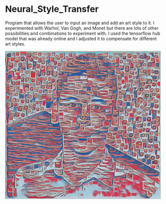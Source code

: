 # Neural_Style_Transfer

Program that allows the user to input an image and add an art style to it. I experimented with Warhol, Van Gogh, and Monet but there are lots of other possibilities and combinations to experiment with. I used the tensorflow hub model that was already online and I adjusted it to compensate for different art styles.

![alt text](https://github.com/Nirvair-Sangha/Neural_Style_Transfer/blob/main/cool_ting.jpg?raw=true)
